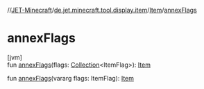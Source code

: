 //[JET-Minecraft](../../../index.md)/[de.jet.minecraft.tool.display.item](../index.md)/[Item](index.md)/[annexFlags](annex-flags.md)

# annexFlags

[jvm]\
fun [annexFlags](annex-flags.md)(flags: [Collection](https://kotlinlang.org/api/latest/jvm/stdlib/kotlin.collections/-collection/index.html)&lt;ItemFlag&gt;): [Item](index.md)

fun [annexFlags](annex-flags.md)(vararg flags: ItemFlag): [Item](index.md)
